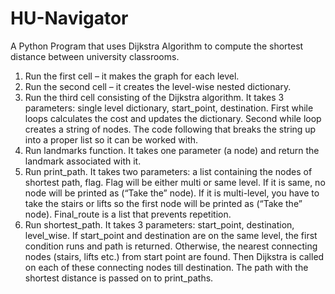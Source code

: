 # HU-Navigator
A Python Program that uses Dijkstra Algorithm to compute the shortest distance between university classrooms. 
1) Run the first cell – it makes the graph for each level.
2) Run the second cell – it creates the level-wise nested dictionary.
3) Run the third cell consisting of the Dijkstra algorithm. It takes 3 parameters: single level dictionary, start_point, destination. First while loops calculates the cost and updates the dictionary. Second while loop creates a string of nodes. The code following that breaks the string up into a proper list so it can be worked with. 
4) Run landmarks function. It takes one parameter (a node) and return the landmark associated with it. 
5) Run print_path. It takes two parameters: a list containing the nodes of shortest path, flag. Flag will be either multi or same level. If it is same, no node will be printed as (“Take the” node). If it is multi-level, you have to take the stairs or lifts so the first node will be printed as (“Take the” node). Final_route is a list that prevents repetition. 
6) Run shortest_path. It takes 3 parameters: start_point, destination, level_wise. If start_point and destination are on the same level, the first condition runs and path is returned. Otherwise, the nearest connecting nodes (stairs, lifts etc.) from start point are found. Then Dijkstra is called on each of these connecting nodes till destination. The path with the shortest distance is passed on to print_paths.
